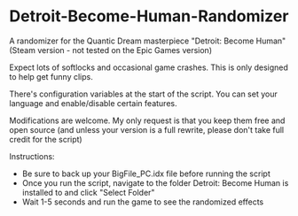 # Detroit-Become-Human-Randomizer
A randomizer for the Quantic Dream masterpiece "Detroit: Become Human" (Steam version - not tested on the Epic Games version)

Expect lots of softlocks and occasional game crashes. This is only designed to help get funny clips.

There's configuration variables at the start of the script. You can set your language and enable/disable certain features.

Modifications are welcome. My only request is that you keep them free and open source (and unless your version is a full rewrite, please don't take full credit for the script)

Instructions:
- Be sure to back up your BigFile_PC.idx file before running the script
- Once you run the script, navigate to the folder Detroit: Become Human is installed to and click "Select Folder"
- Wait 1-5 seconds and run the game to see the randomized effects
